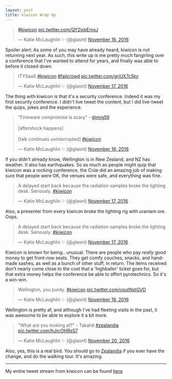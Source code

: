 ```yaml
---
layout: post
title: kiwicon Wrap Up
---
```


<blockquote class="twitter-tweet" data-lang="en"><p lang="und" dir="ltr"><a href="https://twitter.com/hashtag/kiwicon?src=hash">#kiwicon</a> <a href="https://t.co/QY2ixbEmsJ">pic.twitter.com/QY2ixbEmsJ</a></p>&mdash; Katie McLaughlin ✨ (@glasnt) <a href="https://twitter.com/glasnt/status/798984176980533248">November 16, 2016</a></blockquote>
<script async src="//platform.twitter.com/widgets.js" charset="utf-8"></script>

Spoiler alert: As some of you may have already heard, kiwicon is not returning next year. As such, this write up is me pretty much fangirling over a conference that I've wanted to attend for years, and finally was able to before it closed down. 

<blockquote class="twitter-tweet" data-lang="en"><p lang="et" dir="ltr">ITYSaaS <a href="https://twitter.com/hashtag/kiwicon?src=hash">#kiwicon</a> <a href="https://twitter.com/hashtag/failcrowd?src=hash">#failcrowd</a> <a href="https://t.co/grjUX7c5ky">pic.twitter.com/grjUX7c5ky</a></p>&mdash; Katie McLaughlin ✨ (@glasnt) <a href="https://twitter.com/glasnt/status/799344312244764672">November 17, 2016</a></blockquote>
<script async src="//platform.twitter.com/widgets.js" charset="utf-8"></script>

The thing with kiwicon is that it's a security conference. Indeed it was my first security conference. I didn't live tweet the content, but I did live-tweet the quips, jokes and the experience. 

<blockquote class="twitter-tweet" data-lang="en"><p lang="en" dir="ltr">&quot;Firmware compromise is scary&quot;  - <a href="https://twitter.com/mjg59">@mjg59</a> <br><br>[aftershock happens] <br><br>[talk continues uninterrupted] <a href="https://twitter.com/hashtag/kiwicon?src=hash">#kiwicon</a></p>&mdash; Katie McLaughlin ✨ (@glasnt) <a href="https://twitter.com/glasnt/status/798995729825943552">November 16, 2016</a></blockquote>
<script async src="//platform.twitter.com/widgets.js" charset="utf-8"></script>

If you didn't already know, Wellington is in New Zealand, and NZ has weather. It also has earthquakes. So as much as people might quip that kiwicon was a rocking conference, the Crüe did an amazing job of making sure that people were OK, the venues were safe, and everything was fine. 

<blockquote class="twitter-tweet" data-lang="en"><p lang="en" dir="ltr">A delayed start back because the radiation samples broke the lighting desk. Seriously. <a href="https://twitter.com/hashtag/kiwicon?src=hash">#kiwicon</a></p>&mdash; Katie McLaughlin ✨ (@glasnt) <a href="https://twitter.com/glasnt/status/799056650636115969">November 17, 2016</a></blockquote>
<script async src="//platform.twitter.com/widgets.js" charset="utf-8"></script>

Also, a presenter from every kiwicon broke the lighting rig with uraniam ore. Oops. 

<blockquote class="twitter-tweet" data-lang="en"><p lang="en" dir="ltr">A delayed start back because the radiation samples broke the lighting desk. Seriously. <a href="https://twitter.com/hashtag/kiwicon?src=hash">#kiwicon</a></p>&mdash; Katie McLaughlin ✨ (@glasnt) <a href="https://twitter.com/glasnt/status/799056650636115969">November 17, 2016</a></blockquote>
<script async src="//platform.twitter.com/widgets.js" charset="utf-8"></script>

Kiwicon is known for being.. unusual. There are people who pay _really_ good money to get front-row seats. They get comfy couches, snacks, and hand-made sashes, as well as a bunch of other stuff, in return. The items received don't nearly come close to the cost that a 'highballer' ticket goes for, but that extra money helps the conference be able to affort pyrotechnics. So it's a win-win. 

<blockquote class="twitter-tweet" data-lang="en"><p lang="en" dir="ltr">Wellington, you purdy. <a href="https://twitter.com/hashtag/kiwicon?src=hash">#kiwicon</a> <a href="https://t.co/cputNstGVD">pic.twitter.com/cputNstGVD</a></p>&mdash; Katie McLaughlin ✨ (@glasnt) <a href="https://twitter.com/glasnt/status/799414135662383105">November 18, 2016</a></blockquote>
<script async src="//platform.twitter.com/widgets.js" charset="utf-8"></script>

Wellington is pretty af, and although I've had fleeting visits in the past, it was awesome to be able to explore it a bit more. 

<blockquote class="twitter-tweet" data-lang="en"><p lang="en" dir="ltr">&quot;What are you looking at?&quot; - Takahē <a href="https://twitter.com/hashtag/zealandia?src=hash">#zealandia</a> <a href="https://t.co/hJrcOHRsS7">pic.twitter.com/hJrcOHRsS7</a></p>&mdash; Katie McLaughlin ✨ (@glasnt) <a href="https://twitter.com/glasnt/status/800141112845287424">November 20, 2016</a></blockquote>
<script async src="//platform.twitter.com/widgets.js" charset="utf-8"></script>

Also, yes, this is a real bird. You should go to [Zealandia](https://www.visitzealandia.com/) if you ever have the change, and do the walking tour. It's amazing. 

------


My entire tweet stream from kiwicon can be found [here](https://twitter.com/search?f=tweets&vertical=default&q=from%3Aglasnt%20%23kiwicon&src=typd)
